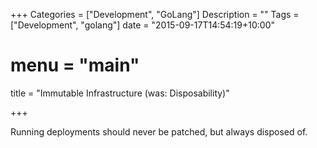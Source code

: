 +++
Categories = ["Development", "GoLang"]
Description = ""
Tags = ["Development", "golang"]
date = "2015-09-17T14:54:19+10:00"
# menu = "main"
title = "Immutable Infrastructure (was: Disposability)"

+++

Running deployments should never be patched, but always disposed of.
